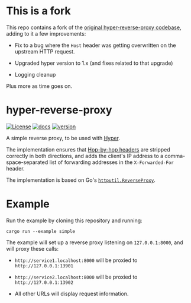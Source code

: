 # This is a fork

This repo contains a fork of the [original hyper-reverse-proxy
codebase][upstream], adding to it a few improvements:

- Fix to a bug where the `Host` header was getting overwritten on the upstream
  HTTP request.

- Upgraded hyper version to 1.x (and fixes related to that upgrade)

- Logging cleanup

Plus more as time goes on.

[upstream]: https://github.com/felipenoris/hyper-reverse-proxy

# hyper-reverse-proxy

[![License][license-img]](LICENSE)
[![docs][docs-img]][docs-url]
[![version][version-img]][version-url]

[license-img]: https://img.shields.io/crates/l/hyper-reverse-proxy.svg
[docs-img]: https://docs.rs/hyper-reverse-proxy/badge.svg
[docs-url]: https://docs.rs/hyper-reverse-proxy
[version-img]: https://img.shields.io/crates/v/hyper-reverse-proxy.svg
[version-url]: https://crates.io/crates/hyper-reverse-proxy

A simple reverse proxy, to be used with [Hyper].

The implementation ensures that [Hop-by-hop headers] are stripped correctly in both directions,
and adds the client's IP address to a comma-space-separated list of forwarding addresses in the
`X-Forwarded-For` header.

The implementation is based on Go's [`httputil.ReverseProxy`].

[Hyper]: http://hyper.rs/
[Hop-by-hop headers]: http://www.w3.org/Protocols/rfc2616/rfc2616-sec13.html
[`httputil.ReverseProxy`]: https://golang.org/pkg/net/http/httputil/#ReverseProxy

# Example

Run the example by cloning this repository and running:

```shell
cargo run --example simple
```

The example will set up a reverse proxy listening on `127.0.0.1:8000`, and will proxy these calls:

* `http://service1.localhost:8000` will be proxied to `http://127.0.0.1:13901`

* `http://service2.localhost:8000` will be proxied to `http://127.0.0.1:13902`

* All other URLs will display request information.
